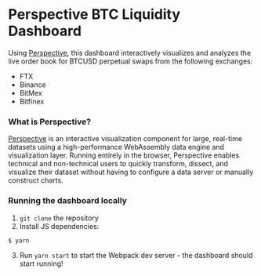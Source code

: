 # Perspective BTC Liquidity Dashboard

Using [Perspective](https://github.com/finos/perspective), this dashboard interactively visualizes and analyzes the live order book for BTCUSD perpetual swaps from the following exchanges:

- FTX
- Binance
- BitMex
- Bitfinex

### What is Perspective?

[Perspective](https://perspective.finos.org) is an interactive visualization component for large, real-time datasets using a high-performance WebAssembly data engine and visualization layer. Running entirely in the browser, Perspective enables technical and non-technical users to quickly transform, dissect, and visualize their dataset without having to configure a data server or manually construct charts.

### Running the dashboard locally

1. `git clone` the repository
2. Install JS dependencies:

```bash
$ yarn
```
3. Run `yarn start` to start the Webpack dev server - the dashboard should start running!
